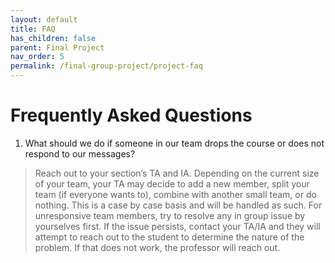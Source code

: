 ```yaml
---
layout: default
title: FAQ
has_children: false
parent: Final Project
nav_order: 5
permalink: /final-group-project/project-faq
---
```


<h1>Frequently Asked Questions</h1>

1. What should we do if someone in our team drops the course or does not respond to our messages?
> Reach out to your section’s TA and IA. Depending on the current size of your team, your TA may decide to add a new member, split your team (if everyone wants to), combine with another small team, or do nothing. This is a case by case basis and will be handled as such. For unresponsive team members, try to resolve any in group issue by yourselves first. If the issue persists, contact your TA/IA and they will attempt to reach out to the student to determine the nature of the problem. If that does not work, the professor will reach out.

